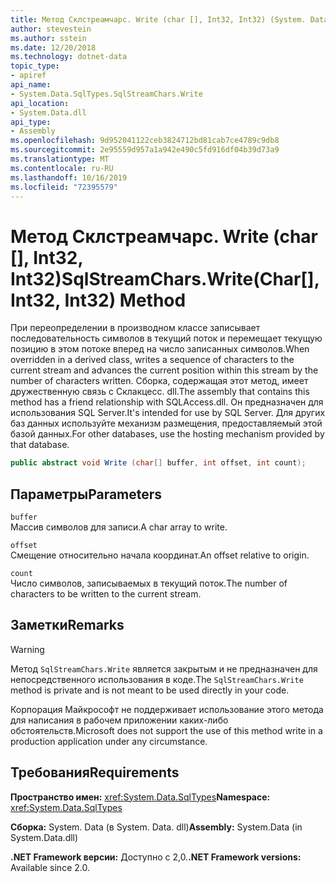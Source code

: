 ```yaml
---
title: Метод Склстреамчарс. Write (char [], Int32, Int32) (System. Data. SqlTypes)
author: stevestein
ms.author: sstein
ms.date: 12/20/2018
ms.technology: dotnet-data
topic_type:
- apiref
api_name:
- System.Data.SqlTypes.SqlStreamChars.Write
api_location:
- System.Data.dll
api_type:
- Assembly
ms.openlocfilehash: 9d952041122ceb3824712bd81cab7ce4789c9db8
ms.sourcegitcommit: 2e95559d957a1a942e490c5fd916df04b39d73a9
ms.translationtype: MT
ms.contentlocale: ru-RU
ms.lasthandoff: 10/16/2019
ms.locfileid: "72395579"
---
```

# <a name="sqlstreamcharswritechar-int32-int32-method"></a><span data-ttu-id="18d9d-102">Метод Склстреамчарс. Write (char [], Int32, Int32)</span><span class="sxs-lookup"><span data-stu-id="18d9d-102">SqlStreamChars.Write(Char[], Int32, Int32) Method</span></span>

<span data-ttu-id="18d9d-103">При переопределении в производном классе записывает последовательность символов в текущий поток и перемещает текущую позицию в этом потоке вперед на число записанных символов.</span><span class="sxs-lookup"><span data-stu-id="18d9d-103">When overridden in a derived class, writes a sequence of characters to the current stream and advances the current position within this stream by the number of characters written.</span></span> <span data-ttu-id="18d9d-104">Сборка, содержащая этот метод, имеет дружественную связь с Склакцесс. dll.</span><span class="sxs-lookup"><span data-stu-id="18d9d-104">The assembly that contains this method has a friend relationship with SQLAccess.dll.</span></span> <span data-ttu-id="18d9d-105">Он предназначен для использования SQL Server.</span><span class="sxs-lookup"><span data-stu-id="18d9d-105">It's intended for use by SQL Server.</span></span> <span data-ttu-id="18d9d-106">Для других баз данных используйте механизм размещения, предоставляемый этой базой данных.</span><span class="sxs-lookup"><span data-stu-id="18d9d-106">For other databases, use the hosting mechanism provided by that database.</span></span>

```csharp
public abstract void Write (char[] buffer, int offset, int count);
```

## <a name="parameters"></a><span data-ttu-id="18d9d-107">Параметры</span><span class="sxs-lookup"><span data-stu-id="18d9d-107">Parameters</span></span>

`buffer`  
<span data-ttu-id="18d9d-108">Массив символов для записи.</span><span class="sxs-lookup"><span data-stu-id="18d9d-108">A char array to write.</span></span>

`offset`  
<span data-ttu-id="18d9d-109">Смещение относительно начала координат.</span><span class="sxs-lookup"><span data-stu-id="18d9d-109">An offset relative to origin.</span></span>

`count`  
<span data-ttu-id="18d9d-110">Число символов, записываемых в текущий поток.</span><span class="sxs-lookup"><span data-stu-id="18d9d-110">The number of characters to be written to the current stream.</span></span>

## <a name="remarks"></a><span data-ttu-id="18d9d-111">Заметки</span><span class="sxs-lookup"><span data-stu-id="18d9d-111">Remarks</span></span>

> [!WARNING]
> <span data-ttu-id="18d9d-112">Метод `SqlStreamChars.Write` является закрытым и не предназначен для непосредственного использования в коде.</span><span class="sxs-lookup"><span data-stu-id="18d9d-112">The `SqlStreamChars.Write` method is private and is not meant to be used directly in your code.</span></span>
>
> <span data-ttu-id="18d9d-113">Корпорация Майкрософт не поддерживает использование этого метода для написания в рабочем приложении каких-либо обстоятельств.</span><span class="sxs-lookup"><span data-stu-id="18d9d-113">Microsoft does not support the use of this method write in a production application under any circumstance.</span></span>

## <a name="requirements"></a><span data-ttu-id="18d9d-114">Требования</span><span class="sxs-lookup"><span data-stu-id="18d9d-114">Requirements</span></span>

<span data-ttu-id="18d9d-115">**Пространство имен:** <xref:System.Data.SqlTypes></span><span class="sxs-lookup"><span data-stu-id="18d9d-115">**Namespace:** <xref:System.Data.SqlTypes></span></span>

<span data-ttu-id="18d9d-116">**Сборка:** System. Data (в System. Data. dll)</span><span class="sxs-lookup"><span data-stu-id="18d9d-116">**Assembly:** System.Data (in System.Data.dll)</span></span>

<span data-ttu-id="18d9d-117">**.NET Framework версии:** Доступно с 2,0.</span><span class="sxs-lookup"><span data-stu-id="18d9d-117">**.NET Framework versions:** Available since 2.0.</span></span>
